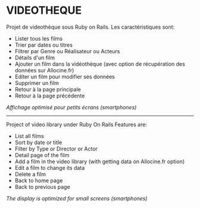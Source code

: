 # VIDEOTHEQUE

Projet de videothèque sous Ruby on Rails.
Les caractéristiques sont:

  - Lister tous les films
  - Trier par dates ou titres
  - Filtrer par Genre ou Réalisateur ou Acteurs
  - Détails d'un film
  - Ajouter un film dans la vidéothèque (avec option de récupération des données sur Allocine.fr)
  - Editer un film pour modifier ses données
  - Supprimer un film
  - Retour à la page principale
  - Retour à la page précédente

*Affichage optimisé pour petits écrans (smartphones)*

---

Project of video library under Ruby On Rails
Features are:

  - List all films
  - Sort by date or title
  - Filter by Type or Director or Actor
  - Detail page of the film
  - Add a film in the video library (with getting data on Allocine.fr option)
  - Edit a film to change its data
  - Delete a film
  - Back to home page
  - Back to previous page

*The display is optimized for small screens (smartphones)*